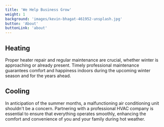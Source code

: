```yaml
---
title: 'We Help Business Grow'
weight: 1
background: 'images/kevin-bhagat-461952-unsplash.jpg'
button: 'About'
buttonLink: 'about'
---
```


## Heating
Proper heater repair and regular maintenance are crucial, whether winter is approaching or already present. Timely professional maintenance guarantees comfort and happiness indoors during the upcoming winter season and for the years ahead.

## Cooling
In anticipation of the summer months, a malfunctioning air conditioning unit shouldn't be a concern. Partnering with a professional HVAC company is essential to ensure that everything operates smoothly, enhancing the comfort and convenience of you and your family during hot weather.
